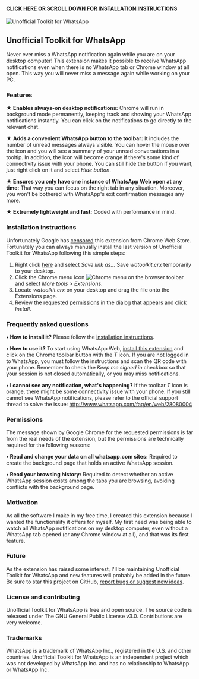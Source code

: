 ﻿#### [CLICK HERE OR SCROLL DOWN FOR INSTALLATION INSTRUCTIONS](#installation-instructions)

![Unofficial Toolkit for WhatsApp](https://raw.githubusercontent.com/cprcrack/Unofficial-Toolkit-for-WhatsApp/master/resources/chrome_web_store_promo_1400x560.png)

## Unofficial Toolkit for WhatsApp

Never ever miss a WhatsApp notification again while you are on your desktop computer! This extension makes it possible to receive WhatsApp notifications even when there is no WhatsApp tab or Chrome window at all open. This way you will never miss a message again while working on your PC.

### Features

★ **Enables always-on desktop notifications:** Chrome will run in background mode permanently, keeping track and showing your WhatsApp notifications instantly. You can click on the notifications to go directly to the relevant chat.

★ **Adds a convenient WhatsApp button to the toolbar:** It includes the number of unread messages always visible. You can hover the mouse over the icon and you will see a summary of your unread conversations in a tooltip. In addition, the icon will become orange if there's some kind of connectivity issue with your phone. You can still hide the button if you want, just right click on it and select *Hide button*.

★ **Ensures you only have one instance of WhatsApp Web open at any time:** That way you can focus on the right tab in any situation. Moreover, you won't be bothered with WhatsApp's exit confirmation messages any more.

★ **Extremely lightweight and fast:** Coded with performance in mind.

### Installation instructions

Unfortunately Google has [censored](http://www.reddit.com/r/chrome/comments/2u2yi4/google_censored_my_whatsapp_extension_without_any/) this extension from Chrome Web Store. Fortunately you can always manually install the last version of Unofficial Toolkit for WhatsApp following this simple steps:

1. Right click [here](https://raw.githubusercontent.com/cprcrack/Unofficial-Toolkit-for-WhatsApp/master/release/latest/watoolkit.crx) and select *Save link as...* Save *watoolkit.crx* temporarily to your desktop.
2. Click the Chrome menu icon ![Chrome menu](https://raw.githubusercontent.com/cprcrack/Unofficial-Toolkit-for-WhatsApp/master/resources/chrome_menu.png) on the browser toolbar and select *More tools > Extensions*.
3. Locate *watoolkit.crx* on your desktop and drag the file onto the Extensions page.
4. Review the requested [permissions](#permissions) in the dialog that appears and click *Install*.

### Frequently asked questions

**• How to install it?** Please follow the [installation instructions](#installation-instructions).

**• How to use it?** To start using WhatsApp Web, [install this extension](#installation-instructions) and click on the Chrome toolbar button with the *T* icon. If you are not logged in to WhatsApp, you must follow the instructions and scan the QR code with your phone. Remember to check the *Keep me signed in* checkbox so that your session is not closed automatically, or you may miss notifications.

**• I cannot see any notification, what's happening?** If the toolbar *T* icon is orange, there might be some connectivity issue with your phone. If you still cannot see WhatsApp notifications, please refer to the official support thread to solve the issue: http://www.whatsapp.com/faq/en/web/28080004

### Permissions

The message shown by Google Chrome for the requested permissions is far from the real needs of the extension, but the permissions are technically required for the following reasons:

**• Read and change your data on all whatsapp.com sites:** Required to create the background page that holds an active WhatsApp session.

**• Read your browsing history:** Required to detect whether an active WhatsApp session exists among the tabs you are browsing, avoiding conflicts with the background page.

### Motivation

As all the software I make in my free time, I created this extension because I wanted the functionality it offers for myself. My first need was being able to watch all WhatsApp notifications on my desktop computer, even without a WhatsApp tab opened (or any Chrome window at all), and that was its first feature.

### Future

As the extension has raised some interest, I'll be maintaining Unofficial Toolkit for WhatsApp and new features will probably be added in the future. Be sure to star this project on GitHub, [report bugs or suggest new ideas](https://github.com/cprcrack/Unofficial-Toolkit-for-WhatsApp/issues/new).

### License and contributing

Unofficial Toolkit for WhatsApp is free and open source. The source code is released under The GNU General Public License v3.0. Contributions are very welcome.

### Trademarks

WhatsApp is a trademark of WhatsApp Inc., registered in the U.S. and other countries. Unofficial Toolkit for WhatsApp is an independent project which was not developed by WhatsApp Inc. and has no relationship to WhatsApp or WhatsApp Inc.
